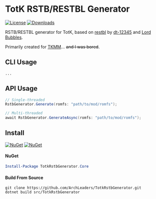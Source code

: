 # TotK RSTB/RESTBL Generator

[![License](https://img.shields.io/badge/License-MIT-blue.svg)](https://github.com/ArchLeaders/TotkRstbGenerator/blob/master/License.md) [![Downloads](https://img.shields.io/github/downloads/ArchLeaders/TotkRstbGenerator/total)](https://github.com/ArchLeaders/TotkRstbGenerator/releases)

RSTB/RESTBL generator for TotK, based on [restbl](https://github.com/MasterBubbles/restbl) by [dt-12345](https://github.com/dt-12345) and [Lord Bubbles](https://github.com/MasterBubbles).

Primarily created for [TKMM](https://github.com/TKMM-Team/Tkmm)... ~~and I was bored~~.

## CLI Usage

```
...
```

## API Usage

```cs
// Single-threaded
RstbGenerator.Generate(romfs: "path/to/mod/romfs");

// Multi-threaded
await RstbGenerator.GenerateAsync(romfs: "path/to/mod/romfs");
```

## Install

[![NuGet](https://img.shields.io/nuget/v/TotkRstbGenerator.svg)](https://www.nuget.org/packages/TotkRstbGenerator) [![NuGet](https://img.shields.io/nuget/dt/TotkRstbGenerator.svg)](https://www.nuget.org/packages/TotkRstbGenerator)

#### NuGet
```powershell
Install-Package TotkRstbGenerator.Core
```

#### Build From Source
```batch
git clone https://github.com/ArchLeaders/TotkRstbGenerator.git
dotnet build src/TotkRstbGenerator
```